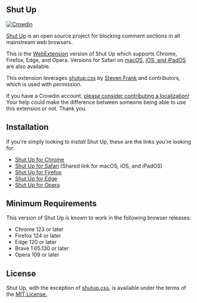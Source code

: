 ## Shut Up

[![Crowdin](https://badges.crowdin.net/shut-up-comment-blocker/localized.svg)](https://crowdin.com/project/shut-up-comment-blocker)

[Shut Up][homepage] is an open source project for blocking comment sections in all mainstream web browsers.

This is the [WebExtension][webextensions-mdn] version of Shut Up which supports Chrome, Firefox, Edge, and Opera. Versions for Safari on [macOS,][shut-up-native] [iOS, and iPadOS][shut-up-ios] are also available.

This extension leverages [shutup.css][shutup-css] by [Steven Frank][site-steven] and contributors, which is used with permission.

If you have a Crowdin account, [please consider contributing a localization!][crowdin] Your help could make the difference between someone being able to use this extension or not. Thank you.

## Installation

If you're simply looking to *install* Shut Up, these are the links you're looking for:

* [Shut Up for Chrome][ext-chrome]
* [Shut Up for Safari][ext-safari] (Shared link for macOS, iOS, and iPadOS)
* [Shut Up for Firefox][ext-firefox]
* [Shut Up for Edge][ext-edge]
* [Shut Up for Opera][ext-opera]

## Minimum Requirements

This version of Shut Up is known to work in the following browser releases:

* Chrome 123 or later
* Firefox 124 or later
* Edge 120 or later
* Brave 1.65.130 or later
* Opera 109 or later

## License

Shut Up, with the exception of [shutup.css][shutup-css], is available under the terms of the [MIT License.][license]



[homepage]: https://rickyromero.com/shutup/  (Shut Up Homepage)
[shut-up-native]: https://github.com/RickyRomero/shut-up-native  (macOS version of Shut Up)
[shut-up-ios]: https://github.com/RickyRomero/shut-up-ios  (iOS/iPadOS version of Shut Up)
[license]: LICENSE.md  (MIT License)
[shutup-css]: https://github.com/panicsteve/shutup-css  (shutup-css on GitHub)
[webextensions-mdn]: https://developer.mozilla.org/en-US/docs/Mozilla/Add-ons/WebExtensions  (WebExtensions documentation on MDN)
[site-steven]: https://stevenf.com  (Steven Frank's personal website)
[crowdin]: https://crowdin.com/project/shut-up-comment-blocker (Shut Up on Crowdin)

[ext-chrome]: https://chrome.google.com/webstore/detail/oklfoejikkmejobodofaimigojomlfim?hl=en-US&amp;gl=US  (Shut Up on the Chrome Web Store)
[ext-safari]: https://apps.apple.com/app/id1015043880  (Shut Up on the App Store)
[ext-firefox]: https://addons.mozilla.org/en-US/firefox/addon/shut-up-comment-blocker/  (Shut Up at Firefox Add-ons)
[ext-edge]: https://microsoftedge.microsoft.com/addons/detail/giifliakcgfijgkejmenachfdncbpalp  (Shut Up at Edge Add-ons)
[ext-opera]: https://github.com/panicsteve/shutup-css#installation-on-opera  (Installation on Opera)

